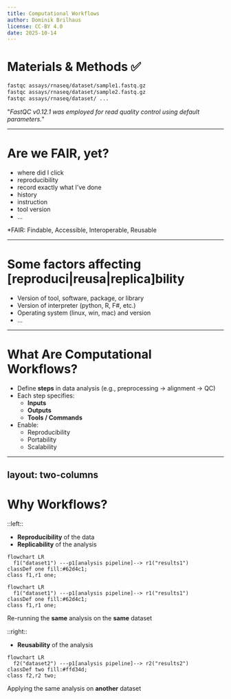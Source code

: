 ```yaml
---
title: Computational Workflows
author: Dominik Brilhaus
license: CC-BY 4.0
date: 2025-10-14
---
```


# Materials & Methods ✅

```bash
fastqc assays/rnaseq/dataset/sample1.fastq.gz
fastqc assays/rnaseq/dataset/sample2.fastq.gz
fastqc assays/rnaseq/dataset/ ...
```

"*FastQC v0.12.1 was employed for read quality control using default parameters.*"

---

# Are we **FAIR**, yet?

- where did I click
- reproducibility
- record exactly what I've done
- history
- instruction
- tool version
- ...

<!-- 
- Installation / Environment
- Version
- Input / Output
 -->

<div class="absolute bottom-20 left-20">
*FAIR: Findable, Accessible, Interoperable, Reusable
</div>


---

# Some factors affecting [reproduci|reusa|replica]bility

- Version of tool, software, package, or library
- Version of interpreter (python, R, F#, etc.)
- Operating system (linux, win, mac) and version
- ...

---


# What Are Computational Workflows?

- Define **steps** in data analysis (e.g., preprocessing → alignment → QC)
- Each step specifies:
  - **Inputs**
  - **Outputs**
  - **Tools / Commands**
- Enable:
  - Reproducibility  
  - Portability  
  - Scalability

---
layout: two-columns
---

# Why Workflows?

::left::

- **Reproducibility** of the data
- **Replicability** of the analysis


```mermaid
flowchart LR
  f1("dataset1") ---p1[analysis pipeline]--> r1("results1")
classDef one fill:#62d4c1;
class f1,r1 one;
```


```mermaid
flowchart LR
  f1("dataset1") ---p1[analysis pipeline]--> r1("results1")
classDef one fill:#62d4c1;
class f1,r1 one;
```

Re-running the **same** analysis on the **same** dataset

::right::

- **Reusability** of the analysis

```mermaid
flowchart LR
  f2("dataset2") ---p1[analysis pipeline]--> r2("results2")
classDef two fill:#ffd34d;
class f2,r2 two;
```

Applying the same analysis on **another** dataset
